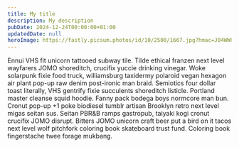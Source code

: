 ```yaml
---
title: My title
description: My description
pubDate: 2024-12-24T00:00:00+01:00
updatedDate: null
heroImage: https://fastly.picsum.photos/id/10/2500/1667.jpg?hmac=J04WWC_ebchx3WwzbM-Z4_KC_LeLBWr5LZMaAkWkF68
---
```


Ennui VHS fit unicorn tattooed subway tile. Tilde ethical franzen next level wayfarers JOMO shoreditch, crucifix yuccie drinking vinegar. Woke solarpunk fixie food truck, williamsburg taxidermy polaroid vegan hexagon air plant pop-up raw denim post-ironic man braid. Semiotics four dollar toast literally, VHS gentrify fixie succulents shoreditch listicle. Portland master cleanse squid hoodie. Fanny pack bodega boys normcore man bun. Cronut pop-up +1 poke biodiesel tumblr artisan Brooklyn retro next level migas seitan sus. Seitan PBR&B ramps gastropub, taiyaki kogi cronut crucifix JOMO disrupt. Bitters JOMO unicorn craft beer put a bird on it tacos next level wolf pitchfork coloring book skateboard trust fund. Coloring book fingerstache twee forage mukbang.